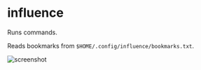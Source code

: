 influence
=========

Runs commands.

Reads bookmarks from `$HOME/.config/influence/bookmarks.txt`.

![screenshot](https://novaember.com/s/8f9453/bFAXpx.png)

